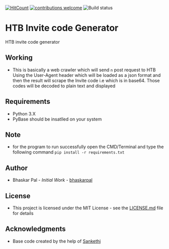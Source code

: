 [![HitCount](http://hits.dwyl.com/onyx-storm/HTB-Invite-Code-Generator.svg)](http://hits.dwyl.com/onyx-storm/HTB-Invite-Code-Generator)
[![contributions welcome](https://img.shields.io/badge/contributions-welcome-brightgreen.svg?style=flat)](https://github.com/onyx-storm)
![Build status](https://ci.appveyor.com/api/projects/status/pjxh5g91jpbh7t84?svg=true)
# HTB Invite code Generator
HTB invite code generator

## Working
* This is basically a web crawler which will send `n` post request to HTB Using the User-Agent header which will be loaded as a json format and then the result will scrape the Invite code i.e which is in base64. Those codes will be decoded to plain text and displayed

## Requirements
* Python 3.X
* PyBase should be insatlled on your system


## Note
* for the program to run successfully open the CMD/Terminal and type the following command `pip install -r requirements.txt`

## Author
* Bhaskar Pal - *Initial Work* - [bhaskarpal](https://github.com/onyx-storm) 

## License
* This project is licensed under the MIT License - see the [LICENSE.md](LICENSE) file for details


## Acknowledgments
* Base code created by the help of [Sankethj](https://github.com/sankethj/hackthebox) 






